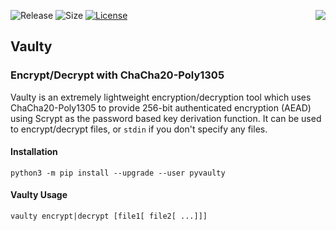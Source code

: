 ![Release](https://img.shields.io/github/v/release/cmason3/vaulty)
![Size](https://img.shields.io/github/languages/code-size/cmason3/vaulty?label=size)
[![License](https://img.shields.io/badge/license-MIT-blue.svg)](https://opensource.org/licenses/MIT)
[<img src="https://img.shields.io/pypi/v/pyvaulty.svg" align="right">](https://pypi.python.org/pypi/pyvaulty/)

## Vaulty
### Encrypt/Decrypt with ChaCha20-Poly1305

Vaulty is an extremely lightweight encryption/decryption tool which uses ChaCha20-Poly1305 to provide 256-bit authenticated encryption (AEAD) using Scrypt as the password based key derivation function. It can be used to encrypt/decrypt files, or `stdin` if you don't specify any files.

#### Installation

```
python3 -m pip install --upgrade --user pyvaulty
```

#### Vaulty Usage

```
vaulty encrypt|decrypt [file1[ file2[ ...]]]
```

